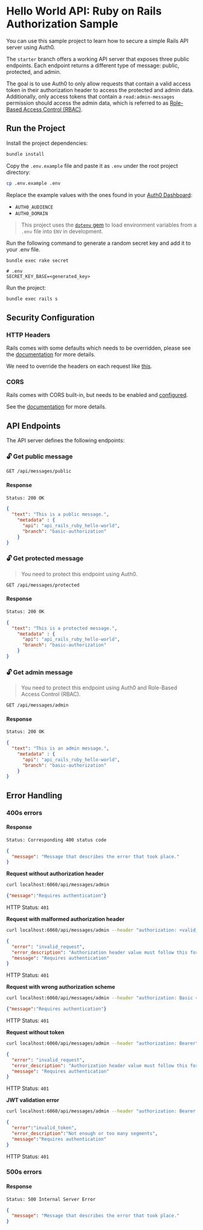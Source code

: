 # Hello World API: Ruby on Rails Authorization Sample

You can use this sample project to learn how to secure a simple Rails API server using Auth0.

The `starter` branch offers a working API server that exposes three public endpoints. Each endpoint returns a different type of message: public, protected, and admin.

The goal is to use Auth0 to only allow requests that contain a valid access token in their authorization header to access the protected and admin data. Additionally, only access tokens that contain a `read:admin-messages` permission should access the admin data, which is referred to as [Role-Based Access Control (RBAC)](https://auth0.com/docs/authorization/rbac/).

## Run the Project

Install the project dependencies:

```bash
bundle install
```

Copy the `.env.example` file and paste it as `.env` under the root project directory:

```bash
cp .env.example .env
```

Replace the example values with the ones found in your [Auth0 Dashboard](https://manage.auth0.com/):
- `AUTH0_AUDIENCE`
- `AUTH0_DOMAIN`

> This project uses the [`dotenv` gem](https://github.com/bkeepers/dotenv) to load environment variables from a `.env` file into `ENV` in development.

Run the following command to generate a random secret key and add it to your .env file.

```
bundle exec rake secret

# .env
SECRET_KEY_BASE=<generated_key>
```

Run the project:

```bash
bundle exec rails s
```

## Security Configuration
### HTTP Headers

Rails comes with some defaults which needs to be overridden, please see the [documentation](https://edgeguides.rubyonrails.org/configuring.html#config-action-dispatch-default-headers) for more details.

We need to override the headers on each request like [this](app/controllers/api/base_controller.rb).

### CORS
Rails comes with CORS built-in, but needs to be enabled and [configured](config/initializers/cors.rb).

See the [documentation](https://github.com/cyu/rack-cors#rack-configuration) for more details.

## API Endpoints

The API server defines the following endpoints:

### 🔓 Get public message

```bash
GET /api/messages/public
```

#### Response

```bash
Status: 200 OK
```

```json
{
  "text": "This is a public message.",
    "metadata" : {
      "api": "api_rails_ruby_hello-world",
      "branch": "basic-authorization"
    }
}
```

### 🔓 Get protected message

> You need to protect this endpoint using Auth0.

```bash
GET /api/messages/protected
```

#### Response

```bash
Status: 200 OK
```

```json
{
  "text": "This is a protected message.",
    "metadata" : {
      "api": "api_rails_ruby_hello-world",
      "branch": "basic-authorization"
    }
}
```

### 🔓 Get admin message

> You need to protect this endpoint using Auth0 and Role-Based Access Control (RBAC).

```bash
GET /api/messages/admin
```

#### Response

```bash
Status: 200 OK
```

```json
{
  "text": "This is an admin message.",
    "metadata" : {
      "api": "api_rails_ruby_hello-world",
      "branch": "basic-authorization"
    }
}
```

## Error Handling

### 400s errors

#### Response

```bash
Status: Corresponding 400 status code
```

```json
{
  "message": "Message that describes the error that took place."
}
```

**Request without authorization header**
```bash
curl localhost:6060/api/messages/admin
```
```json
{"message":"Requires authentication"}
```
HTTP Status: `401`

**Request with malformed authorization header**
```bash
curl localhost:6060/api/messages/admin --header "authorization: <valid_token>"
```
```json
{
  "error": "invalid_request",
  "error_description": "Authorization header value must follow this format: Bearer access-token",
  "message": "Requires authentication"
}
```
HTTP Status: `401`

**Request with wrong authorization scheme**
```bash
curl localhost:6060/api/messages/admin --header "authorization: Basic <valid_token>"
```
```json
{"message":"Requires authentication"}
```
HTTP Status: `401`

**Request without token**
```bash
curl localhost:6060/api/messages/admin --header "authorization: Bearer"
```
```json
{
  "error": "invalid_request",
  "error_description": "Authorization header value must follow this format: Bearer access-token",
  "message": "Requires authentication"
}
```
HTTP Status: `401`

**JWT validation error**
```bash
curl localhost:6060/api/messages/admin --header "authorization: Bearer asdf123"
```
```json
{
  "error":"invalid_token",
  "error_description":"Not enough or too many segments",
  "message":"Requires authentication"
}
```
HTTP Status: `401`

### 500s errors

#### Response

```bash
Status: 500 Internal Server Error
```

```json
{
  "message": "Message that describes the error that took place."
}
```

